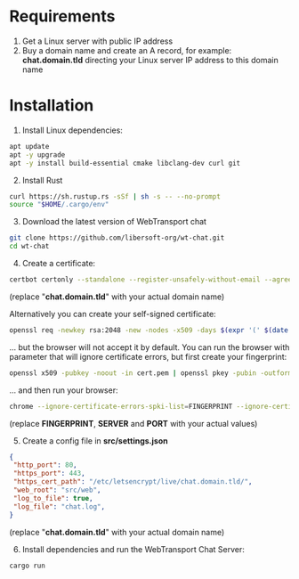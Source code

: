 # Requirements

1. Get a Linux server with public IP address
2. Buy a domain name and create an A record, for example: **chat.domain.tld** directing your Linux server IP address to this domain name

# Installation

1. Install Linux dependencies:

```sh
apt update
apt -y upgrade
apt -y install build-essential cmake libclang-dev curl git
```

2. Install Rust

```sh
curl https://sh.rustup.rs -sSf | sh -s -- --no-prompt
source "$HOME/.cargo/env"
```

3. Download the latest version of WebTransport chat

```sh
git clone https://github.com/libersoft-org/wt-chat.git
cd wt-chat
```

4. Create a certificate:

```sh
certbot certonly --standalone --register-unsafely-without-email --agree-tos -d chat.domain.tld
```

(replace "**chat.domain.tld**" with your actual domain name)

Alternatively you can create your self-signed certificate:

```sh
openssl req -newkey rsa:2048 -new -nodes -x509 -days $(expr '(' $(date -d 2999/01/01 +%s) - $(date +%s) + 86399 ')' / 86400) -subj "/" -keyout key.pem -out cert.pem
```

... but the browser will not accept it by default. You can run the browser with parameter that will ignore certificate errors, but first create your fingerprint:

```sh
openssl x509 -pubkey -noout -in cert.pem | openssl pkey -pubin -outform der | openssl dgst -sha256 -binary | base64
```

... and then run your browser:

```sh
chrome --ignore-certificate-errors-spki-list=FINGERPRINT --ignore-certificate-errors --v=2 --enable-logging=stderr --origin-to-force-quic-on=SERVER:PORT
```

(replace **FINGERPRINT**, **SERVER** and **PORT** with your actual values)

5. Create a config file in **src/settings.json**

```json
{
 "http_port": 80,
 "https_port": 443,
 "https_cert_path": "/etc/letsencrypt/live/chat.domain.tld/",
 "web_root": "src/web",
 "log_to_file": true,
 "log_file": "chat.log",
}
```

(replace "**chat.domain.tld**" with your actual domain name)

6. Install dependencies and run the WebTransport Chat Server:

```sh
cargo run
```
